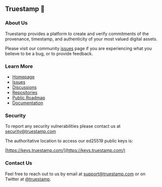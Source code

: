 ## Truestamp 👋


### About Us

Truestamp provides a platform to create and verify commitments of the provenance, timestamp, and authenticity of your most valued digital assets.

Please visit our community [issues](https://github.com/truestamp/hub/issues) page if you are experiencing what you believe to be a bug, or to provide feedback.

### Learn More

* [Homepage](https://www.truestamp.com)
* [Issues](https://github.com/truestamp/discussions/issues)
* [Discussions](https://github.com/orgs/truestamp/discussions)
* [Repositories](https://github.com/orgs/truestamp/repositories)
* [Public Roadmap](https://github.com/orgs/truestamp/projects/1/views/2)
* [Documentation](https://docs.truestamp.com)

### Security

To report any security vulnerabilities please contact us at [security@truestamp.com](mailto:security@truestamp.com)

The authoritative location to access our ed25519 public keys is:

[https://keys.truestamp.com/](https://keys.truestamp.com/)

### Contact Us

Feel free to reach out to us by email at [support@truestamp.com](mailto:support@truestamp.com) or on Twitter at [@truestamp](https://twitter.com/truestamp).
